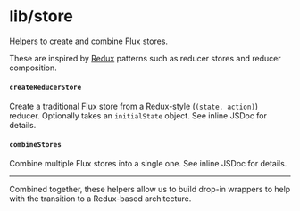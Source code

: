 lib/store
=========

Helpers to create and combine Flux stores.

These are inspired by [Redux] patterns such as reducer stores and reducer composition.

#### `createReducerStore`

Create a traditional Flux store from a Redux-style (`(state, action)`) reducer. Optionally takes an `initialState` object. See inline JSDoc for details.

#### `combineStores`

Combine multiple Flux stores into a single one. See inline JSDoc for details.

* * *

Combined together, these helpers allow us to build drop-in wrappers to help with the transition to a Redux-based architecture.

[redux]: http://redux.js.org/
